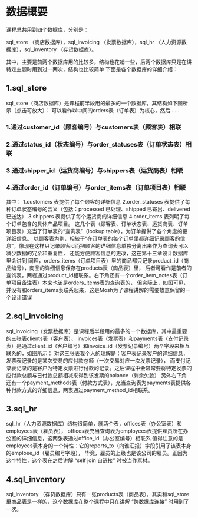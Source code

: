 # 数据概要

课程总共用到四个数据库，分别是：

sql_store （商店数据库），sql_invoicing （发票数据库），sql_hr （人力资源数据库），sql_inventory （存货数据库）。

其中，主要是前两个数据库用的比较多，结构也花哨一些，后两个数据库只是在讲特定主题时用到过一两次，结构也比较简单
下面是各个数据库的详细介绍：

## 1.sql_store

  sql_store（商店数据库）是课程前半段用的最多的一个数据库，其结构如下图所示（点击可放大）：
可以看作以中间的orders表（订单表）为核心，然后……

### 1.通过customer_id（顾客编号）与customers表（顾客表）相联
### 2.通过status_id（状态编号）与order_statuses表（订单状态表）相联
### 3.通过shipper_id（运货商编号）与shippers表（运货商表）相联
### 4.通过order_id（订单编号）与order_items表（订单项目表）相联

  其中：
1.customers 表提供了每个顾客的详细信息
2.order_statuses 表提供了每种订单状态编号的含义（包括：processed 已处理、shipped 已寄出、delivered 已送达）
3.shippers 表提供了每个运货商的详细信息
4.order_items 表列明了每个订单包含的具体产品项目。
这几个表（顾客表、订单状态表、运货商表、订单项目表）充当了订单表的“查询表”（lookup table），为订单提供了各个角度的更详细信息。
以顾客表为例，相较于“在订单表的每个订单里都详细记录顾客的信息”，像现在这样只记录顾客id而把顾客的详细信息单独分离出来作为查询表可以减少数据的冗余和重复性，
还能方便顾客信息的更改，这在第十三章设计数据库里会讲到
同理，orders_items（订单项目表）里的商品都只记录product_id（商品编号），商品的详细信息保存在products表（商品表）里，
后者可看作是前者的查询表，两者通过product_id相联系。右下角还有一个order_item_notes表（订单项目备注表）本来也该是orders_items表的查询表的，
但实际上，如图可见，并没有和orders_items表联系起来，这是Mosh为了课程讲解的需要故意保留的一个设计错误

## 2.sql_invoicing

sql_invoicing（发票数据库）是课程后半段用的最多的一个数据库，其中最重要的三张表clients表（客户表）、
invoices表（发票表）和payments表（支付记录表）是通过client_id（客户编号）和invoice_id（发票记录编号）两个字段来相互联系的，如图所示：
对这三张表我个人的理解是：客户表记录客户的详细信息，发票表记录的是某次交易的应付款总额（一次交易对应一次发票记录），
而支付记录表记录的是客户为特定发票进行付款的记录。之后课程中会常常要将特定发票的应付款总额与已付款总额相减来得到该发票的balance（剩余欠款）
另外右下角还有一个payment_methods表（付款方式表），充当查询表为payments表提供各种付款方式的详细信息，两表通过payment_method_id相联系。

## 3.sql_hr

sql_hr（人力资源数据库）结构很简单，就两个表，offices表（办公室表）和employees表（雇员表），
offices表充当查询表为employees表提供雇员所在办公室的详细信息，这两张表通过office_id（办公室编号）相联系
值得注意的是employees表本身的一个特性：它的reports_to（向谁汇报）字段引用了该表本身的emploee_id（雇员编号字段），
毕竟，雇员的上级也是该公司的雇员。正因为这个特性，这个表在之后讲解 “self join 自链接” 时被当作素材。

## 4.sql_inventory

sql_inventory （存货数据库）只有一张products表（商品表），其实和sql_store里商品表是一样的，这个数据库在整个课程中只在讲解 “跨数据库连接” 时用到了一次。

